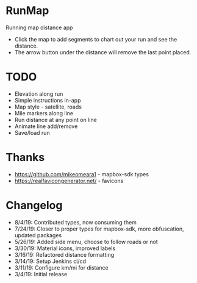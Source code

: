 # RunMap
Running map distance app
- Click the map to add segments to chart out your run and see the distance.
- The arrow button under the distance will remove the last point placed.

# TODO
- Elevation along run
- Simple instructions in-app
- Map style - satellite, roads
- Mile markers along line
- Run distance at any point on line
- Animate line add/remove
- Save/load run

# Thanks
- https://github.com/mikeomeara1 - mapbox-sdk types
- https://realfavicongenerator.net/ - favicons

# Changelog
- 8/4/19: Contributed types, now consuming them
- 7/24/19: Closer to proper types for mapbox-sdk, more obfuscation, updated packages
- 5/26/19: Added side menu, choose to follow roads or not
- 3/30/19: Material icons, improved labels
- 3/16/19: Refactored distance formatting
- 3/14/19: Setup Jenkins ci/cd
- 3/11/19: Configure km/mi for distance
- 3/4/19: Initial release
